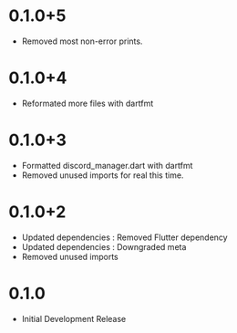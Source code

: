 # 0.1.0+5

* Removed most non-error prints.

# 0.1.0+4

* Reformated more files with dartfmt

# 0.1.0+3

* Formatted discord_manager.dart with dartfmt
* Removed unused imports for real this time.

# 0.1.0+2

* Updated dependencies : Removed Flutter dependency
* Updated dependencies : Downgraded meta
* Removed unused imports

# 0.1.0 

* Initial Development Release
